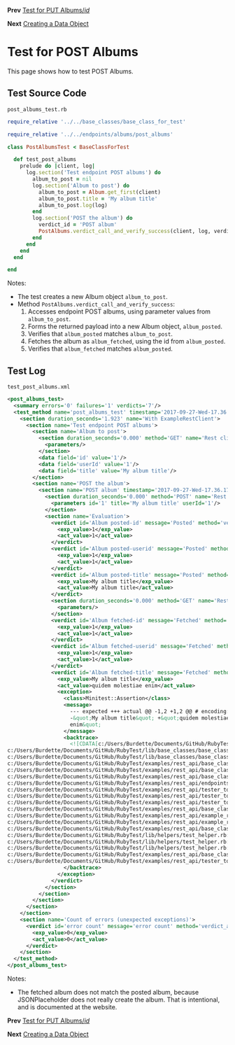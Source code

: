 <!--- GENERATED FILE, DO NOT EDIT --->
**Prev** [Test for PUT Albums/_id_](./PutAlbumsId.md)

**Next** [Creating a Data Object](./DataNewSimple.md)


# Test for POST Albums

This page shows how to test POST Albums.

## Test Source Code

<code>post_albums_test.rb</code>
```ruby
require_relative '../../base_classes/base_class_for_test'

require_relative '../../endpoints/albums/post_albums'

class PostAlbumsTest < BaseClassForTest

  def test_post_albums
    prelude do |client, log|
      log.section('Test endpoint POST albums') do
        album_to_post = nil
        log.section('Album to post') do
          album_to_post = Album.get_first(client)
          album_to_post.title = 'My album title'
          album_to_post.log(log)
        end
        log.section('POST the album') do
          verdict_id = 'POST album'
          PostAlbums.verdict_call_and_verify_success(client, log, verdict_id, album_to_post)
        end
      end
    end
  end

end
```

Notes:

- The test creates a new Album object <code>album_to_post</code>.
- Method <code>PostAlbums.verdict_call_and_verify_success</code>:
  1.  Accesses endpoint POST albums, using parameter values from <code>album_to_post</code>.
  2.  Forms the returned payload into a new Album object, <code>album_posted</code>.
  3.  Verifies that <code>album_posted</code> matches <code>album_to_post</code>.
  4.  Fetches the album as <code>album_fetched</code>, using the id from <code>album_posted</code>.
  5.  Verifies that <code>album_fetched</code> matches <code>album_posted</code>.

##  Test Log

<code>test_post_albums.xml</code>
```xml
<post_albums_test>
  <summary errors='0' failures='1' verdicts='7'/>
  <test_method name='post_albums_test' timestamp='2017-09-27-Wed-17.36.16.118'>
    <section duration_seconds='1.923' name='With ExampleRestClient'>
      <section name='Test endpoint POST albums'>
        <section name='Album to post'>
          <section duration_seconds='0.000' method='GET' name='Rest client' timestamp='2017-09-27-Wed-17.36.16.122' url='https://jsonplaceholder.typicode.com/albums'>
            <parameters/>
          </section>
          <data field='id' value='1'/>
          <data field='userId' value='1'/>
          <data field='title' value='My album title'/>
        </section>
        <section name='POST the album'>
          <section name='POST album' timestamp='2017-09-27-Wed-17.36.17.634'>
            <section duration_seconds='0.000' method='POST' name='Rest client' timestamp='2017-09-27-Wed-17.36.17.634' url='https://jsonplaceholder.typicode.com/albums'>
              <parameters id='1' title='My album title' userId='1'/>
            </section>
            <section name='Evaluation'>
              <verdict id='Album posted-id' message='Posted' method='verdict_assert_equal?' outcome='passed' volatile='false'>
                <exp_value>1</exp_value>
                <act_value>1</act_value>
              </verdict>
              <verdict id='Album posted-userid' message='Posted' method='verdict_assert_equal?' outcome='passed' volatile='false'>
                <exp_value>1</exp_value>
                <act_value>1</act_value>
              </verdict>
              <verdict id='Album posted-title' message='Posted' method='verdict_assert_equal?' outcome='passed' volatile='false'>
                <exp_value>My album title</exp_value>
                <act_value>My album title</act_value>
              </verdict>
              <section duration_seconds='0.000' method='GET' name='Rest client' timestamp='2017-09-27-Wed-17.36.17.882' url='https://jsonplaceholder.typicode.com/albums/1'>
                <parameters/>
              </section>
              <verdict id='Album fetched-id' message='Fetched' method='verdict_assert_equal?' outcome='passed' volatile='false'>
                <exp_value>1</exp_value>
                <act_value>1</act_value>
              </verdict>
              <verdict id='Album fetched-userid' message='Fetched' method='verdict_assert_equal?' outcome='passed' volatile='false'>
                <exp_value>1</exp_value>
                <act_value>1</act_value>
              </verdict>
              <verdict id='Album fetched-title' message='Fetched' method='verdict_assert_equal?' outcome='failed' volatile='false'>
                <exp_value>My album title</exp_value>
                <act_value>quidem molestiae enim</act_value>
                <exception>
                  <class>Minitest::Assertion</class>
                  <message>
                    --- expected +++ actual @@ -1,2 +1,2 @@ # encoding: UTF-8
                    -&quot;My album title&quot; +&quot;quidem molestiae
                    enim&quot;
                  </message>
                  <backtrace>
                    <![CDATA[c:/Users/Burdette/Documents/GitHub/RubyTest/lib/base_classes/base_class_for_data.rb:129:in `block in verdict_equal_recursive?'
c:/Users/Burdette/Documents/GitHub/RubyTest/lib/base_classes/base_class_for_data.rb:118:in `verdict_equal_recursive?'
c:/Users/Burdette/Documents/GitHub/RubyTest/lib/base_classes/base_class_for_data.rb:44:in `verdict_equal?'
c:/Users/Burdette/Documents/GitHub/RubyTest/examples/rest_api/base_classes/endpoints/base_class_for_post.rb:24:in `block (2 levels) in verdict_call_and_verify_success'
c:/Users/Burdette/Documents/GitHub/RubyTest/examples/rest_api/base_classes/endpoints/base_class_for_post.rb:20:in `block in verdict_call_and_verify_success'
c:/Users/Burdette/Documents/GitHub/RubyTest/examples/rest_api/base_classes/endpoints/base_class_for_post.rb:18:in `verdict_call_and_verify_success'
c:/Users/Burdette/Documents/GitHub/RubyTest/examples/rest_api/endpoints/albums/post_albums.rb:14:in `verdict_call_and_verify_success'
c:/Users/Burdette/Documents/GitHub/RubyTest/examples/rest_api/tester_tour/tests/post_albums_test.rb:18:in `block (3 levels) in test_post_albums'
c:/Users/Burdette/Documents/GitHub/RubyTest/examples/rest_api/tester_tour/tests/post_albums_test.rb:16:in `block (2 levels) in test_post_albums'
c:/Users/Burdette/Documents/GitHub/RubyTest/examples/rest_api/tester_tour/tests/post_albums_test.rb:9:in `block in test_post_albums'
c:/Users/Burdette/Documents/GitHub/RubyTest/examples/rest_api/base_classes/base_class_for_test.rb:13:in `block (2 levels) in prelude'
c:/Users/Burdette/Documents/GitHub/RubyTest/examples/rest_api/example_rest_client.rb:18:in `block in with'
c:/Users/Burdette/Documents/GitHub/RubyTest/examples/rest_api/example_rest_client.rb:14:in `with'
c:/Users/Burdette/Documents/GitHub/RubyTest/examples/rest_api/base_classes/base_class_for_test.rb:12:in `block in prelude'
c:/Users/Burdette/Documents/GitHub/RubyTest/lib/helpers/test_helper.rb:23:in `block (2 levels) in test'
c:/Users/Burdette/Documents/GitHub/RubyTest/lib/helpers/test_helper.rb:22:in `block in test'
c:/Users/Burdette/Documents/GitHub/RubyTest/lib/helpers/test_helper.rb:21:in `test'
c:/Users/Burdette/Documents/GitHub/RubyTest/examples/rest_api/base_classes/base_class_for_test.rb:11:in `prelude'
c:/Users/Burdette/Documents/GitHub/RubyTest/examples/rest_api/tester_tour/tests/post_albums_test.rb:8:in `test_post_albums']]>
                  </backtrace>
                </exception>
              </verdict>
            </section>
          </section>
        </section>
      </section>
    </section>
    <section name='Count of errors (unexpected exceptions)'>
      <verdict id='error count' message='error count' method='verdict_assert_equal?' outcome='passed' volatile='true'>
        <exp_value>0</exp_value>
        <act_value>0</act_value>
      </verdict>
    </section>
  </test_method>
</post_albums_test>
```

Notes:

- The fetched album does not match the posted album, because JSONPlaceholder does not really create the album.  That is intentional, and is documented at the website.

**Prev** [Test for PUT Albums/_id_](./PutAlbumsId.md)

**Next** [Creating a Data Object](./DataNewSimple.md)


